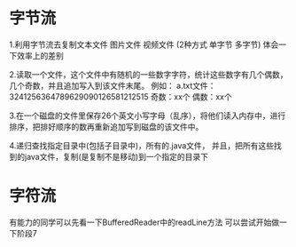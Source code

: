 # 字节流

1.利用字节流去复制文本文件  图片文件  视频文件 (2种方式 单字节  多字节) 体会一下效率上的差别



2.读取一个文件，这个文件中有随机的一些数字字符，统计这些数字有几个偶数，几个奇数，并且追加写入到该文件末尾。
例如：
a.txt文件：
	3241256364789629090126581212515
	奇数：xx个
	偶数：xx个



3.在一个磁盘的文件里保存26个英文小写字母（乱序），将他们读入内存中，进行排序，把排好顺序的数再重新追加写到磁盘的该文件中。



4.递归查找指定目录中(包括子目录中)，所有的.java文件，
并且，把所有这些找到的java文件，复制(是复制不是移动)到一个指定的目录下



# 字符流

有能力的同学可以先看一下BufferedReader中的readLine方法   可以尝试开始做一下阶段7
